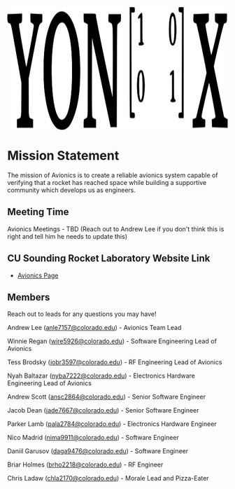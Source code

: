 <img src="images/yonixv2.png" width="600" height="280">

# Mission Statement

The mission of Avionics is to create a reliable avionics system capable of verifying that a rocket has reached space while building a supportive community which develops us as engineers.

## Meeting Time

Avionics Meetings - TBD (Reach out to Andrew Lee if you don't think this is right and tell him he needs to update this)

## CU Sounding Rocket Laboratory Website Link

- [Avionics Page](https://soundingrocketlab.com/avionics/)

## Members

Reach out to leads for any questions you may have! 

Andrew Lee (anle7157@colorado.edu)    - Avionics Team Lead

Winnie Regan (wire5926@colorado.edu)  - Software Engineering Lead of Avionics

Tess Brodsky (jobr3597@colorado.edu)  - RF Engineering Lead of Avionics

Nyah Baltazar (nyba7222@colorado.edu) - Electronics Hardware Engineering Lead of Avionics


Andrew Scott (ansc2864@colorado.edu) - Senior Software Engineer

Jacob Dean (jade7667@colorado.edu)   - Senior Software Engineer

Parker Lamb (pala2784@colorado.edu)    - Electronics Hardware Engineer

Nico Madrid (nima9911@colorado.edu)    - Software Engineer

Daniil Garusov (daga9476@colorado.edu) - Software Engineer

Briar Holmes (brho2218@colorado.edu)   - RF Engineer

Chris Ladaw (chla2170@colorado.edu) - Morale Lead and Pizza-Eater